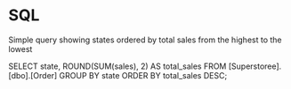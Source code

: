 # SQL

Simple query showing states ordered by total sales from the highest to the lowest

SELECT state, ROUND(SUM(sales), 2) AS total_sales
FROM [Superstoree].[dbo].[Order]
GROUP BY state
ORDER BY total_sales DESC;
